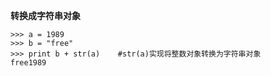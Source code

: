 **转换成字符串对象**
```
>>> a = 1989
>>> b = "free"
>>> print b + str(a)    #str(a)实现将整数对象转换为字符串对象
free1989
```